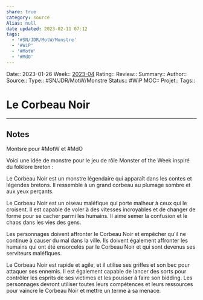 ```yaml
---
share: true
category: source
Alias: null
date updated: 2023-02-11 07:12
tags:
  - '#SN/JDR/MotW/Monstre'
  - '#WiP'
  - '#MotW'
  - '#MdO'
---
```


Date:: 2023-01-26
Week:: [2023-04](../week/2023-04.md)
Rating::
Review::
Summary::
Author::
Source::
Type:: #SN/JDR/MotW/Monstre
Status:: #WiP
MOC::
Projet::
Tags::

# Le Corbeau Noir

---

## Notes

Montsre pour #MotW et #MdO

Voici une idée de monstre pour le jeu de rôle Monster of the Week inspiré du folklore breton :

Le Corbeau Noir est un monstre légendaire qui apparaît dans les contes et légendes bretons. Il ressemble à un grand corbeau au plumage sombre et aux yeux perçants.

Le Corbeau Noir est un oiseau maléfique qui porte malheur à ceux qui le croisent. Il est capable de voler à des vitesses incroyables et de changer de forme pour se cacher parmi les humains. Il aime semer la confusion et le chaos dans les vies des gens.

Les personnages doivent affronter le Corbeau Noir et empêcher qu'il ne continue à causer du mal dans la ville. Ils doivent également affronter les humains qui ont été ensorcelés par le Corbeau Noir et qui sont devenus ses serviteurs maléfiques.

Le Corbeau Noir est rapide et agile, et il utilise ses griffes et son bec pour attaquer ses ennemis. Il est également capable de lancer des sorts pour contrôler les esprits de ses victimes et les pousser à faire son bidding. Les personnages devront utiliser toutes leurs compétences et leurs ressources pour vaincre le Corbeau Noir et mettre un terme à sa menace.
